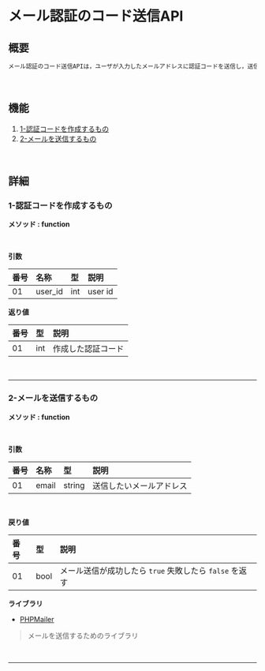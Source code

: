 # メール認証のコード送信API

## 概要

```txt
メール認証のコード送信APIは，ユーザが入力したメールアドレスに認証コードを送信し，送信の成否を確認するものである。
```

<br>

## 機能

1. [1-認証コードを作成するもの](#1-認証コードを作成するもの)
2. [2-メールを送信するもの](#2-メールを送信するもの)

<br>

## 詳細

### 1-認証コードを作成するもの
**メソッド : function**

<br>

**引数** 

|番号|名称|型|説明|
|:--|:--|:--|:--|
|01|user_id|int|user id|


**返り値**

|番号|型|説明|
|:--|:--|:--|
|01|int|作成した認証コード|

<br>

---

### 2-メールを送信するもの
**メソッド : function**

<br>

**引数**


|番号|名称|型|説明|
|:--|:--|:--|:--|
|01|email|string|送信したいメールアドレス|

<br>

**戻り値**

|番号|型|説明|
|:--|:--|:--|
|01|bool|メール送信が成功したら `true` 失敗したら `false` を返す|

**ライブラリ**

- [PHPMailer](https://github.com/PHPMailer/PHPMailer)
> メールを送信するためのライブラリ

<br>

---